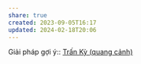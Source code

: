 ```yaml
---
share: true
created: 2023-09-05T16:17
updated: 2024-02-18T20:06
---
```


Giải pháp gợi ý:: [Trấn Kỳ (quang cảnh)](../Gi%E1%BA%A3i%20ph%C3%A1p/Tr%E1%BA%A5n%20K%E1%BB%B3%20(quang%20c%E1%BA%A3nh).md)